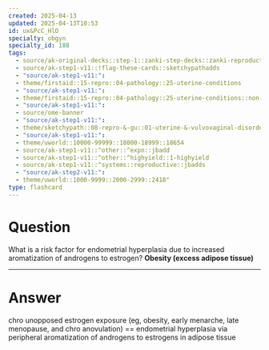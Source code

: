 ```yaml
---
created: 2025-04-13
updated: 2025-04-13T10:53
id: ux&PcC_HlO
specialty: obgyn
specialty_id: 188
tags:
  - source/ak-original-decks::step-1::zanki-step-decks::zanki-reproductive::reproductive-pathology
  - source/ak-step1-v11::!flag-these-cards::sketchypathadds
  - "source/ak-step1-v11:": 
  - theme/firstaid::15-repro::04-pathology::25-uterine-conditions
  - "source/ak-step1-v11:": 
  - theme/firstaid::15-repro::04-pathology::25-uterine-conditions::non-neoplastic::endometrial-hyperplasia
  - "source/ak-step1-v11:": 
  - source/ome-banner
  - "source/ak-step1-v11:": 
  - theme/sketchypath::08-repro-&-gu::01-uterine-&-vulvovaginal-disorders::01-abnormal-uterine-bleeding-(aub)-&-endometriosis
  - "source/ak-step1-v11:": 
  - theme/uworld::10000-99999::18000-18999::18654
  - source/ak-step1-v11::^other::^expn::jbadd
  - source/ak-step1-v11::^other::^highyield::1-highyield
  - source/ak-step1-v11::^systems::reproductive::jbadds
  - "source/ak-step2-v11:": 
  - theme/uworld::1000-9999::2000-2999::2418"
type: flashcard
---
```


# Question
What is a risk factor for endometrial hyperplasia due to increased aromatization of androgens to estrogen?   **Obesity (excess adipose tissue)**

---

# Answer
chro unopposed estrogen exposure (eg, obesity, early menarche, late menopause, and chro anovulation) == endometrial hyperplasia via peripheral aromatization of androgens to estrogens in adipose tissue